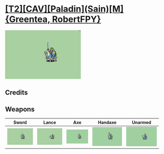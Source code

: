 # [\[T2\]\[CAV\]\[Paladin\]\(Sain\)\[M\]{Greentea, RobertFPY}](./)

<img src="./1.%20Sword/Sword_000.png" alt="[T2][CAV][Paladin](Sain)[M]{Greentea, RobertFPY} standing" />

## Credits



## Weapons


|Sword |Lance |Axe |Handaxe |Unarmed |
|  :---: | :---: | :---: | :---: | :---: |
| <img alt="Sword animation" src="./1.%20Sword/Sword.gif" /> | <img alt="Lance animation" src="./2.%20Lance/Lance.gif" /> | <img alt="Axe animation" src="./3.%20Axe/Axe.gif" /> | <img alt="Handaxe animation" src="./4.%20Handaxe/Handaxe.gif" /> | <img alt="Unarmed animation" src="./8.%20Unarmed/Unarmed.gif" /> |
